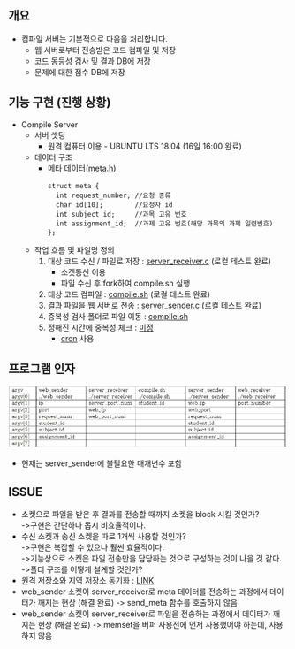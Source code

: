 ## 개요
- 컴파일 서버는 기본적으로 다음을 처리합니다.
  - 웹 서버로부터 전송받은 코드 컴파일 및 저장
  - 코드 동등성 검사 및 결과 DB에 저장
  - 문제에 대한 점수 DB에 저장

## 기능 구현 (진행 상황)
- Compile Server
  - 서버 셋팅
    - 원격 컴퓨터 이용 - UBUNTU LTS 18.04 (16일 16:00 완료)
  - 데이터 구조
    - 메타 데이터([meta.h](https://github.com/BJ-Lim/hlsw-hackathon/blob/master/Server/src/meta.h))
      ```
      struct meta {
        int request_number; //요청 종류
        char id[10];        //요청자 id
        int subject_id;     //과목 고유 번호
        int assignment_id;  //과제 고유 번호(해당 과목의 과제 일련번호)
      };
      ```
  - 작업 흐름 및 파일명 정의
    1. 대상 코드 수신 / 파일로 저장 : [server_receiver.c](https://github.com/BJ-Lim/hlsw-hackathon/blob/master/Server/src/server_receiver.c) (로컬 테스트 완료)
        - 소켓통신 이용
        - 파일 수신 후 fork하여 compile.sh 실행
    2. 대상 코드 컴파일 : [compile.sh]() (로컬 테스트 완료)
    3. 결과 파일을 웹 서버로 전송 : [server_sender.c]() (로컬 테스트 완료)
    4. 중복성 검사 폴더로 파일 이동 : [compile.sh]()
    5. 정해진 시간에 중복성 체크 : [미정]()
        - [cron](https://zetawiki.com/wiki/%EB%A6%AC%EB%88%85%EC%8A%A4_%EB%B0%98%EB%B3%B5_%EC%98%88%EC%95%BD%EC%9E%91%EC%97%85_cron,_crond,_crontab) 사용
        
## 프로그램 인자
![screen_shot](https://github.com/BJ-Lim/hlsw-hackathon/blob/master/capture/%ED%94%84%EB%A1%9C%EA%B7%B8%EB%9E%A8%20%EC%9D%B8%EC%9E%90.JPG)
- 현재는 server_sender에 불필요한 매개변수 포함
  
## ISSUE
- 소켓으로 파일을 받은 후 결과를 전송할 때까지 소켓을 block 시킬 것인가?</br>
  ->구현은 간단하나 몹시 비효율적이다.
- 수신 소켓과 송신 소켓을 따로 1개씩 사용할 것인가?</br>
  ->구현은 복잡할 수 있으나 훨씬 효율적이다.</br>
  ->기능상으로 소켓은 파일 전송만을 담당하는 것으로 구성하는 것이 나을 것 같다.</br>
  ->폴더 구조를 어떻게 설계할 것인가?
- 원격 저장소와 지역 저장소 동기화 : [LINK](https://mylko72.gitbooks.io/git/content/remote/remote_sync.html)
- web_sender 소켓이 server_receiver로 meta 데이터를 전송하는 과정에서 데이터가 깨지는 현상 (해결 완료)
  -> send_meta 함수를 호출하지 않음
- web_sender 소켓이 server_receiver로 파일을 전송하는 과정에서 데이터가 깨지는 현상 (해결 완료)
  -> memset을 버퍼 사용전에 먼저 사용했어야 하는데, 사용하지 않음
  
